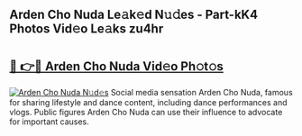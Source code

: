 ## Arden Cho Nuda Le𝚊k𝚎d N𝚞𝚍es - Part-kK4 Photos Vid𝚎o Le𝚊ks zu4hr

# <h2><a href="http://fbd5qt.evod.top/?m=Arden+Cho+Nuda">🔗 👉🔴 Arden Cho Nuda Vid𝚎o Ph𝚘t𝚘s</a></h2>

[![Arden Cho Nuda N𝚞d𝚎s](https://i.imgur.com/8V9OHl7.gif)](http://fbd5qt.evod.top/?m=Arden+Cho+Nuda)
Social media sensation Arden Cho Nuda, famous for sharing lifestyle and dance content, including dance performances and vlogs. Public figures Arden Cho Nuda can use their influence to advocate for important causes. 
